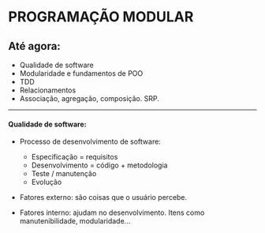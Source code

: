 # PROGRAMAÇÃO MODULAR

## Até agora:
- Qualidade de software
- Modularidade e fundamentos de POO
- TDD
- Relacionamentos
- Associação, agregação, composição. SRP.
---


#### Qualidade de software:
- Processo de desenvolvimento de software:
  * Especificação = requisitos
  * Desenvolvimento = código + metodologia
  * Teste / manutenção
  * Evolução

- Fatores externo: são coisas que o usuário percebe.
- Fatores interno: ajudam no desenvolvimento. Itens como manutenibilidade, modularidade...

